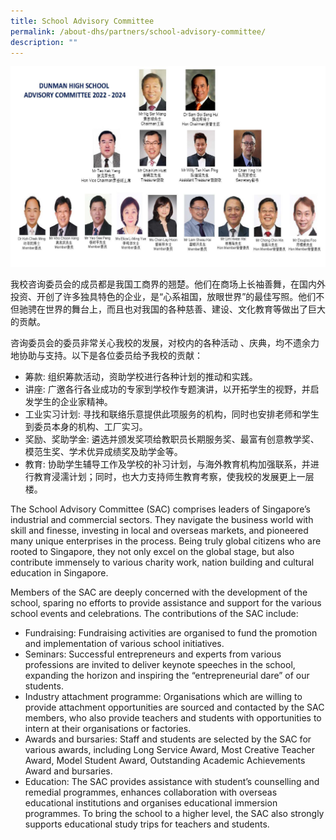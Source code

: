 ```yaml
---
title: School Advisory Committee
permalink: /about-dhs/partners/school-advisory-committee/
description: ""
---
```

![](/images/sac_15%20sep%202023.jpg)

我校咨询委员会的成员都是我国工商界的翘楚。他们在商场上长袖善舞，在国内外投资、开创了许多独具特色的企业，是“心系祖国，放眼世界”的最佳写照。他们不但驰骋在世界的舞台上，而且也对我国的各种慈善、建设、文化教育等做出了巨大的贡献。

咨询委员会的委员非常关心我校的发展，对校内的各种活动 、庆典，均不遗余力地协助与支持。以下是各位委员给予我校的贡献：

*   筹款: 组织筹款活动，资助学校进行各种计划的推动和实践。
*   讲座: 广邀各行各业成功的专家到学校作专题演讲，以开拓学生的视野，并启发学生的企业家精神。
*   工业实习计划: 寻找和联络乐意提供此项服务的机构，同时也安排老师和学生到委员本身的机构、工厂实习。
*   奖励、奖助学金: 遴选并颁发奖项给教职员长期服务奖、最富有创意教学奖、模范生奖、学术优异成绩奖及助学金等。
*   教育: 协助学生辅导工作及学校的补习计划，与海外教育机构加强联系，并进行教育浸濡计划；同时，也大力支持师生教育考察，使我校的发展更上一层楼。

The School Advisory Committee (SAC) comprises leaders of Singapore’s industrial and commercial sectors. They navigate the business world with skill and finesse, investing in local and overseas markets, and pioneered many unique enterprises in the process. Being truly global citizens who are rooted to Singapore, they not only excel on the global stage, but also contribute immensely to various charity work, nation building and cultural education in Singapore.

Members of the SAC are deeply concerned with the development of the school, sparing no efforts to provide assistance and support for the various school events and celebrations. The contributions of the SAC include:

*   Fundraising: Fundraising activities are organised to fund the promotion and implementation of various school initiatives.
*   Seminars: Successful entrepreneurs and experts from various professions are invited to deliver keynote speeches in the school, expanding the horizon and inspiring the “entrepreneurial dare” of our students.
*   Industry attachment programme: Organisations which are willing to provide attachment opportunities are sourced and contacted by the SAC members, who also provide teachers and students with opportunities to intern at their organisations or factories.
*   Awards and bursaries: Staff and students are selected by the SAC for various awards, including Long Service Award, Most Creative Teacher Award, Model Student Award, Outstanding Academic Achievements Award and bursaries.
*   Education: The SAC provides assistance with student’s counselling and remedial programmes, enhances collaboration with overseas educational institutions and organises educational immersion programmes. To bring the school to a higher level, the SAC also strongly supports educational study trips for teachers and students.